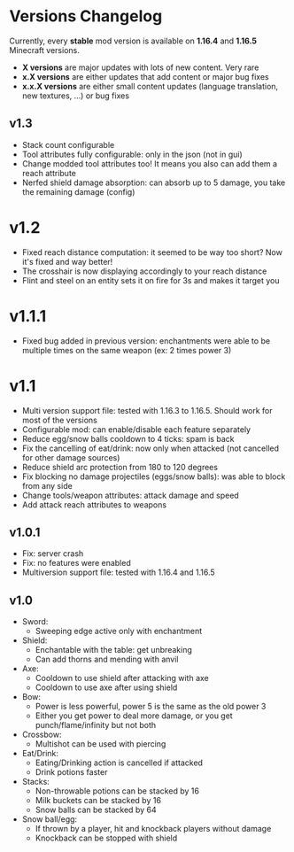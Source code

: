 # Versions Changelog

Currently, every **stable** mod version is available on **1.16.4** and **1.16.5** Minecraft versions.

* **X versions** are major updates with lots of new content. Very rare
* **x.X versions** are either updates that add content or major bug fixes
* **x.x.X versions** are either small content updates (language translation, new textures, ...) or bug fixes

## v1.3

* Stack count configurable
* Tool attributes fully configurable: only in the json (not in gui)
* Change modded tool attributes too! It means you also can add them a reach attribute
* Nerfed shield damage absorption: can absorb up to 5 damage, you take the remaining damage (config)

# v1.2

* Fixed reach distance computation: it seemed to be way too short? Now it's fixed and way better!
* The crosshair is now displaying accordingly to your reach distance
* Flint and steel on an entity sets it on fire for 3s and makes it target you

# v1.1.1

* Fixed bug added in previous version: enchantments were able to be multiple times on the same weapon (ex: 2 times power 3)

# v1.1

* Multi version support file: tested with 1.16.3 to 1.16.5. Should work for most of the versions
* Configurable mod: can enable/disable each feature separately
* Reduce egg/snow balls cooldown to 4 ticks: spam is back
* Fix the cancelling of eat/drink: now only when attacked (not cancelled for other damage sources)
* Reduce shield arc protection from 180 to 120 degrees
* Fix blocking no damage projectiles (eggs/snow balls): was able to block from any side
* Change tools/weapon attributes: attack damage and speed
* Add attack reach attributes to weapons

## v1.0.1

* Fix: server crash
* Fix: no features were enabled
* Multiversion support file: tested with 1.16.4 and 1.16.5

## v1.0

* Sword:
    * Sweeping edge active only with enchantment
* Shield:
  * Enchantable with the table: get unbreaking
  * Can add thorns and mending with anvil
* Axe:
  * Cooldown to use shield after attacking with axe
  * Cooldown to use axe after using shield
* Bow:
  * Power is less powerful, power 5 is the same as the old power 3
  * Either you get power to deal more damage, or you get punch/flame/infinity but not both
* Crossbow:
  * Multishot can be used with piercing
* Eat/Drink:
  * Eating/Drinking action is cancelled if attacked
  * Drink potions faster
* Stacks:
  * Non-throwable potions can be stacked by 16
  * Milk buckets can be stacked by 16
  * Snow balls can be stacked by 64
* Snow ball/egg:
  * If thrown by a player, hit and knockback players without damage
  * Knockback can be stopped with shield
